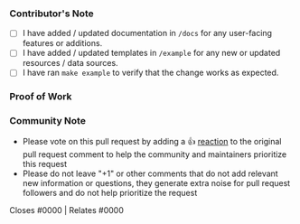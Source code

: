 ### Contributor's Note
<!--- 
Please mark the following items with an [x] if they apply to your PR.
Leave the [ ] if they are not applicable, or if you have not completed the item.
--->
- [ ] I have added / updated documentation in `/docs` for any user-facing features or additions.
- [ ] I have added / updated templates in `/example` for any new or updated resources / data sources.
- [ ] I have ran `make example` to verify that the change works as expected.

<!---
You can find more information about coding conventions and local testing in the [CONTRIBUTING.md](https://github.com/bpg/terraform-provider-proxmox/blob/main/CONTRIBUTING.md) file.
--->

### Proof of Work
<!--- 
Please add screenshots, logs, or other relevant information that demonstrates the change works as expected.
--->

<!--- Please keep this note for the community --->
### Community Note

- Please vote on this pull request by adding a 👍 [reaction](https://blog.github.com/2016-03-10-add-reactions-to-pull-requests-issues-and-comments/) to the original pull request comment to help the community and maintainers prioritize this request
- Please do not leave "+1" or other comments that do not add relevant new information or questions, they generate extra noise for pull request followers and do not help prioritize the request
<!--- Thank you for keeping this note for the community --->

<!--- If your PR fully resolves and should automatically close the linked issue, use Closes. Otherwise, use Relates --->
Closes #0000 | Relates #0000

<!--- Release note for [CHANGELOG](https://github.com/bpg/terraform-provider-proxmox/blob/main/CHANGELOG.md) will be created automatically using the PR's title, update it accordingly. --->
